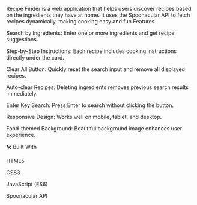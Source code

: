 Recipe Finder is a web application that helps users discover recipes based on the ingredients they have at home. It uses the Spoonacular API to fetch recipes dynamically, making cooking easy and fun.Features

Search by Ingredients: Enter one or more ingredients and get recipe suggestions.

Step-by-Step Instructions: Each recipe includes cooking instructions directly under the card.

Clear All Button: Quickly reset the search input and remove all displayed recipes.

Auto-clear Recipes: Deleting ingredients removes previous search results immediately.

Enter Key Search: Press Enter to search without clicking the button.

Responsive Design: Works well on mobile, tablet, and desktop.

Food-themed Background: Beautiful background image enhances user experience.

🛠️ Built With

HTML5

CSS3

JavaScript (ES6)

Spoonacular API

